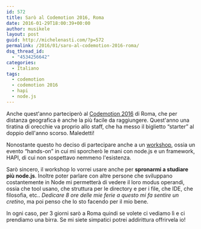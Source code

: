 ```yaml
---
id: 572
title: Sarò al Codemotion 2016, Roma
date: 2016-01-29T18:00:39+00:00
author: musikele
layout: post
guid: http://michelenasti.com/?p=572
permalink: /2016/01/saro-al-codemotion-2016-roma/
dsq_thread_id:
  - "4534256642"
categories:
  - Italiano
tags:
  - codemotion
  - codemotion 2016
  - hapi
  - node.js
---
```

Anche quest'anno parteciperò al [Codemotion 2016](http://rome2016.codemotionworld.com/) di Roma, che per distanza geografica è anche la più facile da raggiungere. Quest'anno una tiratina di orecchie va proprio allo staff, che ha messo il biglietto &#8220;starter&#8221; al doppio dell'anno scorso. Maledetti!

Nonostante questo ho deciso di partecipare anche a un [workshop](http://rome2016.codemotionworld.com/workshop/developing-rest-apis-with-node-js-and-hapi/), ossia un evento &#8220;hands-on&#8221; in cui mi sporcherò le mani con node.js e un framework, HAPI, di cui non sospettavo nemmeno l'esistenza.

Sarò sincero, il workshop lo vorrei usare anche per **spronarmi a studiare più node.js**. Inoltre poter parlare con altre persone che sviluppano costantemente in Node mi permetterà di vedere il loro modus operandi, ossia che tool usano, che struttura per le directory e per i file, che IDE, che filosofia, etc.. _Dedicare 8 ore delle mie ferie a questo mi fa sentire un cretino_, ma poi penso che lo sto facendo per il mio bene.

In ogni caso, per 3 giorni sarò a Roma quindi se volete ci vediamo lì e ci prendiamo una birra. Se mi siete simpatici potrei addirittura offrirvela io!